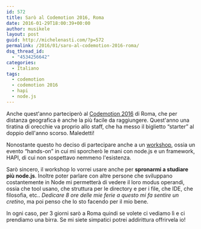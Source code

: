 ```yaml
---
id: 572
title: Sarò al Codemotion 2016, Roma
date: 2016-01-29T18:00:39+00:00
author: musikele
layout: post
guid: http://michelenasti.com/?p=572
permalink: /2016/01/saro-al-codemotion-2016-roma/
dsq_thread_id:
  - "4534256642"
categories:
  - Italiano
tags:
  - codemotion
  - codemotion 2016
  - hapi
  - node.js
---
```

Anche quest'anno parteciperò al [Codemotion 2016](http://rome2016.codemotionworld.com/) di Roma, che per distanza geografica è anche la più facile da raggiungere. Quest'anno una tiratina di orecchie va proprio allo staff, che ha messo il biglietto &#8220;starter&#8221; al doppio dell'anno scorso. Maledetti!

Nonostante questo ho deciso di partecipare anche a un [workshop](http://rome2016.codemotionworld.com/workshop/developing-rest-apis-with-node-js-and-hapi/), ossia un evento &#8220;hands-on&#8221; in cui mi sporcherò le mani con node.js e un framework, HAPI, di cui non sospettavo nemmeno l'esistenza.

Sarò sincero, il workshop lo vorrei usare anche per **spronarmi a studiare più node.js**. Inoltre poter parlare con altre persone che sviluppano costantemente in Node mi permetterà di vedere il loro modus operandi, ossia che tool usano, che struttura per le directory e per i file, che IDE, che filosofia, etc.. _Dedicare 8 ore delle mie ferie a questo mi fa sentire un cretino_, ma poi penso che lo sto facendo per il mio bene.

In ogni caso, per 3 giorni sarò a Roma quindi se volete ci vediamo lì e ci prendiamo una birra. Se mi siete simpatici potrei addirittura offrirvela io!